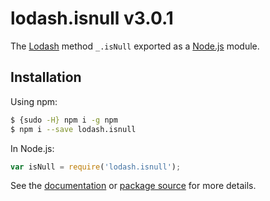 # lodash.isnull v3.0.1

The [Lodash](https://lodash.com/) method `_.isNull` exported as a [Node.js](https://nodejs.org/) module.

## Installation

Using npm:
```bash
$ {sudo -H} npm i -g npm
$ npm i --save lodash.isnull
```

In Node.js:
```js
var isNull = require('lodash.isnull');
```

See the [documentation](https://lodash.com/docs#isNull) or [package source](https://github.com/lodash/lodash/blob/3.0.1-npm-packages/lodash.isnull) for more details.
